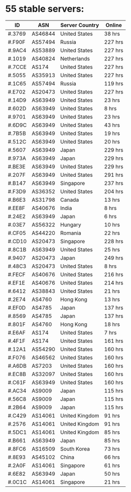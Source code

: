 # 55 stable servers:

| ID | ASN | Server Country | Online |
| ------ | ------ | ------ | ------ |
| #.3769 | AS46844 | United States | 38 hrs |
| #.F90F | AS57494 | Russia | 227 hrs |
| #.9AC4 | AS53889 | United States | 227 hrs |
| #.1019 | AS40824 | Netherlands | 227 hrs |
| #.7CCE | AS174 | United States | 227 hrs |
| #.5055 | AS35913 | United States | 227 hrs |
| #.1C65 | AS57494 | Russia | 119 hrs |
| #.E702 | AS20473 | United States | 227 hrs |
| #.14D9 | AS63949 | United States | 23 hrs |
| #.602D | AS63949 | United States | 8 hrs |
| #.9701 | AS63949 | United States | 23 hrs |
| #.6D9C | AS63949 | United States | 43 hrs |
| #.7B5B | AS63949 | United States | 19 hrs |
| #.512C | AS63949 | United States | 20 hrs |
| #.5607 | AS63949 | Japan | 229 hrs |
| #.973A | AS63949 | Japan | 229 hrs |
| #.BE3E | AS63949 | United States | 229 hrs |
| #.207F | AS63949 | United States | 291 hrs |
| #.B147 | AS63949 | Singapore | 237 hrs |
| #.F3D9 | AS36352 | United States | 204 hrs |
| #.B6E3 | AS31798 | Canada | 13 hrs |
| #.EE8F | AS40676 | India | 8 hrs |
| #.24E2 | AS63949 | Japan | 6 hrs |
| #.03E7 | AS56322 | Hungary | 10 hrs |
| #.CF05 | AS44220 | Romania | 22 hrs |
| #.CD10 | AS20473 | Singapore | 228 hrs |
| #.8C1B | AS63949 | United States | 25 hrs |
| #.9407 | AS20473 | Japan | 249 hrs |
| #.48C3 | AS20473 | United States | 8 hrs |
| #.FECF | AS40676 | United States | 216 hrs |
| #.EF1E | AS40676 | United States | 214 hrs |
| #.6412 | AS38843 | United States | 21 hrs |
| #.2E74 | AS4760 | Hong Kong | 13 hrs |
| #.EF0D | AS4785 | Japan | 137 hrs |
| #.8569 | AS4785 | Japan | 137 hrs |
| #.801F | AS4760 | Hong Kong | 18 hrs |
| #.E6AF | AS174 | United States | 7 hrs |
| #.4F1F | AS174 | United States | 161 hrs |
| #.12A1 | AS54290 | United States | 160 hrs |
| #.F076 | AS46562 | United States | 160 hrs |
| #.A6DB | AS7203 | United States | 160 hrs |
| #.EC8B | AS32097 | United States | 160 hrs |
| #.C61F | AS63949 | United States | 160 hrs |
| #.AC34 | AS9009 | Japan | 115 hrs |
| #.56C8 | AS9009 | Japan | 115 hrs |
| #.2B64 | AS9009 | Japan | 115 hrs |
| #.C429 | AS14061 | United Kingdom | 91 hrs |
| #.2576 | AS14061 | United Kingdom | 91 hrs |
| #.5DC1 | AS14061 | United Kingdom | 85 hrs |
| #.B661 | AS63949 | Japan | 85 hrs |
| #.8FC6 | AS16509 | South Korea | 73 hrs |
| #.8E93 | AS45102 | China | 66 hrs |
| #.2A0F | AS14061 | Singapore | 61 hrs |
| #.6E82 | AS63949 | Japan | 50 hrs |
| #.0C1C | AS14061 | Singapore | 21 hrs |

